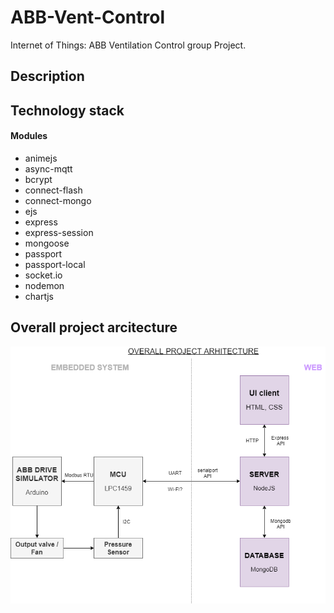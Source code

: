 # ABB-Vent-Control
Internet of Things: ABB Ventilation Control group Project.

## Description


## Technology stack

#### Modules
* animejs
* async-mqtt
* bcrypt
* connect-flash
* connect-mongo
* ejs
* express
* express-session
* mongoose
* passport
* passport-local
* socket.io
* nodemon
* chartjs

#### 
## Overall project arcitecture
![Overall project arcitecture](images/diagram.png)